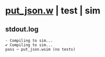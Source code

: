 # [put_json.w](../../../../examples/tests/valid/put_json.w) | test | sim

## stdout.log
```log
- Compiling to sim...
✔ Compiling to sim...
pass ─ put_json.wsim (no tests)
```


